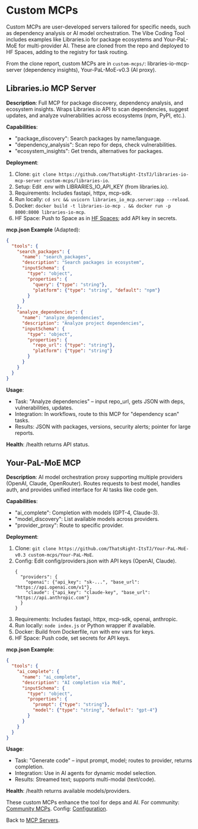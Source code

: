 # Custom MCPs

Custom MCPs are user-developed servers tailored for specific needs, such as dependency analysis or AI model orchestration. The Vibe Coding Tool includes examples like Libraries.io for package ecosystems and Your-PaL-MoE for multi-provider AI. These are cloned from the repo and deployed to HF Spaces, adding to the registry for task routing.

From the clone report, custom MCPs are in `custom-mcps/`: libraries-io-mcp-server (dependency insights), Your-PaL-MoE-v0.3 (AI proxy).

## Libraries.io MCP Server

**Description**: Full MCP for package discovery, dependency analysis, and ecosystem insights. Wraps Libraries.io API to scan dependencies, suggest updates, and analyze vulnerabilities across ecosystems (npm, PyPI, etc.).

**Capabilities**:
- "package_discovery": Search packages by name/language.
- "dependency_analysis": Scan repo for deps, check vulnerabilities.
- "ecosystem_insights": Get trends, alternatives for packages.

**Deployment**:
1. Clone: `git clone https://github.com/ThatsRight-ItsTJ/libraries-io-mcp-server custom-mcps/libraries-io`.
2. Setup: Edit .env with LIBRARIES_IO_API_KEY (from libraries.io).
3. Requirements: Includes fastapi, httpx, mcp-sdk.
4. Run locally: `cd src && uvicorn libraries_io_mcp.server:app --reload`.
5. Docker: `docker build -t libraries-io-mcp . && docker run -p 8000:8000 libraries-io-mcp`.
6. HF Space: Push to Space as in [HF Spaces](../deployment/hf-spaces.md); add API key in secrets.

**mcp.json Example** (Adapted):
```json
{
  "tools": {
    "search_packages": {
      "name": "search_packages",
      "description": "Search packages in ecosystem",
      "inputSchema": {
        "type": "object",
        "properties": {
          "query": {"type": "string"},
          "platform": {"type": "string", "default": "npm"}
        }
      }
    },
    "analyze_dependencies": {
      "name": "analyze_dependencies",
      "description": "Analyze project dependencies",
      "inputSchema": {
        "type": "object",
        "properties": {
          "repo_url": {"type": "string"},
          "platform": {"type": "string"}
        }
      }
    }
  }
}
```

**Usage**:
- Task: "Analyze dependencies" – input repo_url, gets JSON with deps, vulnerabilities, updates.
- Integration: In workflows, route to this MCP for "dependency scan" tasks.
- Results: JSON with packages, versions, security alerts; pointer for large reports.

**Health**: /health returns API status.

## Your-PaL-MoE MCP

**Description**: AI model orchestration proxy supporting multiple providers (OpenAI, Claude, OpenRouter). Routes requests to best model, handles auth, and provides unified interface for AI tasks like code gen.

**Capabilities**:
- "ai_complete": Completion with models (GPT-4, Claude-3).
- "model_discovery": List available models across providers.
- "provider_proxy": Route to specific provider.

**Deployment**:
1. Clone: `git clone https://github.com/ThatsRight-ItsTJ/Your-PaL-MoE-v0.3 custom-mcps/Your-PaL-MoE`.
2. Config: Edit config/providers.json with API keys (OpenAI, Claude).
   ```
   {
     "providers": {
       "openai": {"api_key": "sk-...", "base_url": "https://api.openai.com/v1"},
       "claude": {"api_key": "claude-key", "base_url": "https://api.anthropic.com"}
     }
   }
   ```
3. Requirements: Includes fastapi, httpx, mcp-sdk, openai, anthropic.
4. Run locally: `node index.js` or Python wrapper if available.
5. Docker: Build from Dockerfile, run with env vars for keys.
6. HF Space: Push code, set secrets for API keys.

**mcp.json Example**:
```json
{
  "tools": {
    "ai_complete": {
      "name": "ai_complete",
      "description": "AI completion via MoE",
      "inputSchema": {
        "type": "object",
        "properties": {
          "prompt": {"type": "string"},
          "model": {"type": "string", "default": "gpt-4"}
        }
      }
    }
  }
}
```

**Usage**:
- Task: "Generate code" – input prompt, model; routes to provider, returns completion.
- Integration: Use in AI agents for dynamic model selection.
- Results: Streamed text; supports multi-modal (text/code).

**Health**: /health returns available models/providers.

These custom MCPs enhance the tool for deps and AI. For community: [Community MCPs](community-mcps.md). Config: [Configuration](configuration.md).

Back to [MCP Servers](index.md).